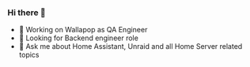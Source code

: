 ### Hi there 👋


- 🔭 Working on Wallapop as QA Engineer
- 🌱  Looking for Backend engineer role
- 💬 Ask me about Home Assistant, Unraid and all Home Server related topics


